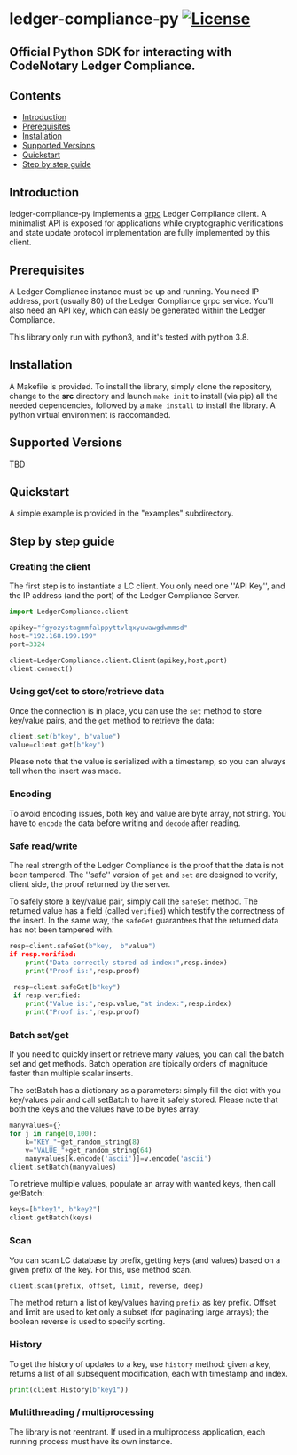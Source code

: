 # ledger-compliance-py [![License](https://img.shields.io/github/license/codenotary/immudb4j)](LICENSE)
## Official Python SDK for interacting with CodeNotary Ledger Compliance.

## Contents
- [Introduction](#introduction)
- [Prerequisites](#prerequisites)
- [Installation](#installation)
- [Supported Versions](#supported-versions)
- [Quickstart](#quickstart)
- [Step by step guide](#step-by-step-guide)

## Introduction
ledger-compliance-py implements a [grpc] Ledger Compliance client. A minimalist API is exposed for applications while cryptographic
verifications and state update protocol implementation are fully implemented by this client.

[grpc]: https://grpc.io/

## Prerequisites
A Ledger Compliance instance must be up and running. You need IP address, port (usually 80) of the Ledger Compliance grpc service.
You'll also need an API key, which can easly be generated within the Ledger Compliance.

This library only run with python3, and it's tested with python 3.8.

## Installation

A Makefile is provided. To install the library, simply clone the repository, change to the **src** directory and launch
```make init``` to install (via pip) all the needed dependencies, followed by a ```make install``` to install the library.
A python virtual environment is raccomanded.

## Supported Versions

TBD

## Quickstart

A simple example is provided in the "examples" subdirectory.

## Step by step guide

### Creating the client
The first step is to instantiate a LC client. You only need one ''API Key'', and the IP address (and the port) of the Ledger Compliance Server.

```python
import LedgerCompliance.client

apikey="fgyozystagmmfalppyttvlqxyuwawgdwmmsd"
host="192.168.199.199"
port=3324

client=LedgerCompliance.client.Client(apikey,host,port)
client.connect()
```

### Using get/set to store/retrieve data

Once the connection is in place, you can use the ```set``` method to store key/value pairs, and the ```get``` method to
retrieve the data:

```python
client.set(b"key", b"value")
value=client.get(b"key")
```
Please note that the value is serialized with a timestamp, so you can always tell when the insert was made.

### Encoding
To avoid encoding issues, both key and value are byte array, not string. You have to ```encode``` the data before writing and ```decode``` after reading.

### Safe read/write

The real strength of the Ledger Compliance is the proof that the data is not been tampered. The ''safe'' version of ```get``` and ```set``` are designed 
to verify, client side, the proof returned by the server.

To safely store a key/value pair, simply call the ```safeSet``` method. The returned value has a field (called ```verified```) which testify the 
correctness of the insert. In the same way, the ```safeGet``` guarantees that the returned data has not been tampered with.

```python
resp=client.safeSet(b"key,  b"value")
if resp.verified:
    print("Data correctly stored ad index:",resp.index)
    print("Proof is:",resp.proof)
 
 resp=client.safeGet(b"key")
 if resp.verified:
    print("Value is:",resp.value,"at index:",resp.index)
    print("Proof is:",resp.proof)
```

### Batch set/get
If you need to quickly insert or retrieve many values, you can call the batch set and get methods. Batch operation are tipically orders of magnitude faster than multiple scalar inserts.

The setBatch has a dictionary as a parameters: simply fill the dict with you key/values pair and call setBatch to have it safely stored. Please note that both the keys and the values have to be bytes array.
```python
manyvalues={}
for j in range(0,100):
	k="KEY_"+get_random_string(8)
	v="VALUE_"+get_random_string(64)
	manyvalues[k.encode('ascii')]=v.encode('ascii')
client.setBatch(manyvalues)
```

To retrieve multiple values, populate an array with wanted keys, then call getBatch:
```python
keys=[b"key1", b"key2"]
client.getBatch(keys)
```

### Scan
You can scan LC database by prefix, getting keys (and values) based on a given prefix of the key. For this, use method scan.

```python
client.scan(prefix, offset, limit, reverse, deep)
```
The method return a list of key/values having `prefix` as key prefix. Offset and limit are used to ket only a subset (for paginating large arrays); the boolean reverse is used to specify sorting.

### History

To get the history of updates to a key, use `history` method: given a key, returns a list of all subsequent modification, each with timestamp and index.
```python
print(client.History(b"key1"))
```

### Multithreading / multiprocessing
The library is not reentrant. If used in a multiprocess application, each running process  must have its own instance.
